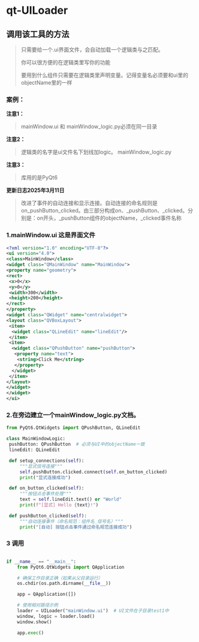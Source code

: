 # qt-UILoader
 ## 调用该工具的方法
 >只需要给一个.ui界面文件，会自动加载一个逻辑类与之匹配。
> 
   >你可以很方便的在逻辑类里写你的功能
> 
> 要用到什么组件只需要在逻辑类里声明变量。记得变量名必须要和ui里的objectName里的一样


### 案例：

**注意1：**
 >mainWindow.ui  和 mainWindow_logic.py必须在同一目录

**注意2：**
  >逻辑类的名字是ui文件名下划线加logic。 mainWindow_logic.py
>
**注意3：**
  >库用的是PyQt6
> 
 **更新日志2025年3月11日**
 >改进了事件的自动连接和显示连接。自动连接的命名规则是on_pushButton_clicked。由三部分构成on、_pushButton、_clicked。分别是：on开头，_pushButton组件的objectName，_clicked事件名称
### 1.mainWindow.ui 这是界面文件   

   ```xml
<?xml version="1.0" encoding="UTF-8"?>
<ui version="4.0">
 <class>MainWindow</class>
 <widget class="QMainWindow" name="MainWindow">
  <property name="geometry">
   <rect>
    <x>0</x>
    <y>0</y>
    <width>300</width>
    <height>200</height>
   </rect>
  </property>
  <widget class="QWidget" name="centralwidget">
   <layout class="QVBoxLayout">
    <item>
     <widget class="QLineEdit" name="lineEdit"/>
    </item>
    <item>
     <widget class="QPushButton" name="pushButton">
      <property name="text">
       <string>Click Me</string>
      </property>
     </widget>
    </item>
   </layout>
  </widget>
 </widget>
</ui>
```

### 2.在旁边建立一个mainWindow_logic.py文档。
   ```python
from PyQt6.QtWidgets import QPushButton, QLineEdit

class MainWindowLogic:
    pushButton: QPushButton  # 必须与UI中的objectName一致
    lineEdit: QLineEdit

    def setup_connections(self):
        """显式信号连接"""
        self.pushButton.clicked.connect(self.on_button_clicked)
        print("显式连接成功")

    def on_button_clicked(self):
        """按钮点击事件处理"""
        text = self.lineEdit.text() or "World"
        print(f"[显式] Hello {text}!")

    def pushButton_clicked(self):
        """自动连接事件（命名规范：组件名_信号名）"""
        print("[自动] 按钮点击事件通过命名规范连接成功")
```

### 3 调用

```python

if __name__ == "__main__":
    from PyQt6.QtWidgets import QApplication

    # 确保工作目录正确（如果从父目录运行）
    os.chdir(os.path.dirname(__file__))

    app = QApplication([])

    # 使用相对路径示例
    loader = UILoader("mainWindow.ui")  # UI文件在子目录test1中
    window, logic = loader.load()
    window.show()

    app.exec()

```